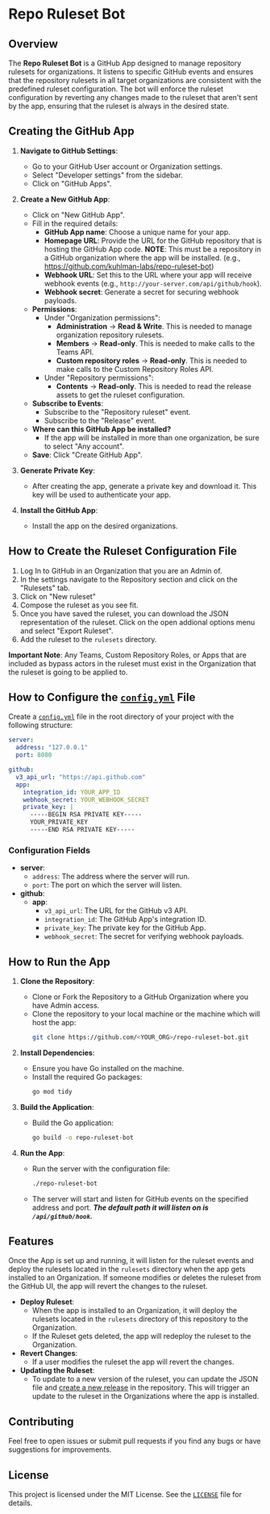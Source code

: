 # Repo Ruleset Bot

## Overview
The **Repo Ruleset Bot** is a GitHub App designed to manage repository rulesets for organizations. It listens to specific GitHub events and ensures that the repository rulesets in all target organizations are consistent with the predefined ruleset configuration. The bot will enforce the ruleset configuration by reverting any changes made to the ruleset that aren't sent by the app, ensuring that the ruleset is always in the desired state.

## Creating the GitHub App

1. **Navigate to GitHub Settings**:
   - Go to your GitHub User account or Organization settings.
   - Select "Developer settings" from the sidebar.
   - Click on "GitHub Apps".

2. **Create a New GitHub App**:
   - Click on "New GitHub App".
   - Fill in the required details:
     - **GitHub App name**: Choose a unique name for your app.
     - **Homepage URL**: Provide the URL for the GitHub repository that is hosting the GitHub App code. **NOTE**: This must be a repository in a GitHub organization where the app will be installed. (e.g., https://github.com/kuhlman-labs/repo-ruleset-bot) 
     - **Webhook URL**: Set this to the URL where your app will receive webhook events (e.g., `http://your-server.com/api/github/hook`).
     - **Webhook secret**: Generate a secret for securing webhook payloads.
   - **Permissions**:
     - Under "Organization permissions":
       - **Administration** -> **Read & Write**. This is needed to manage organization repository rulesets.
       - **Members** -> **Read-only**. This is needed to make calls to the Teams API.
       - **Custom repository roles** -> **Read-only**. This is needed to make calls to the Custom Repository Roles API.
     - Under "Repository permissions":
       - **Contents** -> **Read-only**. This is needed to read the release assets to get the ruleset configuration.
   - **Subscribe to Events**:
     - Subscribe to the "Repository ruleset" event.
     - Subscribe to the "Release" event.
   - **Where can this GitHub App be installed?**
     - If the app will be installed in more than one organization, be sure to select "Any account".
   - **Save**: Click "Create GitHub App".

3. **Generate Private Key**:
   - After creating the app, generate a private key and download it. This key will be used to authenticate your app.

4. **Install the GitHub App**:
   - Install the app on the desired organizations.

## How to Create the Ruleset Configuration File

1. Log In to GitHub in an Organization that you are an Admin of.
2. In the settings navigate to the Repository section and click on the "Rulesets" tab.
3. Click on "New ruleset"
4. Compose the ruleset as you see fit.
5. Once you have saved the ruleset, you can download the JSON representation of the ruleset. Click on the open addional options menu and select "Export Ruleset".
6. Add the ruleset to the `rulesets` directory.

**Important Note**: Any Teams, Custom Repository Roles, or Apps that are included as bypass actors in the ruleset must exist in the Organization that the ruleset is going to be applied to.

## How to Configure the [`config.yml`](config.yml) File

Create a [`config.yml`](config.yml) file in the root directory of your project with the following structure:

```yaml
server:
  address: "127.0.0.1"
  port: 8080

github:
  v3_api_url: "https://api.github.com"
  app:
    integration_id: YOUR_APP_ID
    webhook_secret: YOUR_WEBHOOK_SECRET
    private_key: |
      -----BEGIN RSA PRIVATE KEY-----
      YOUR_PRIVATE_KEY
      -----END RSA PRIVATE KEY-----
```

### Configuration Fields

- **server**:
  - `address`: The address where the server will run.
  - `port`: The port on which the server will listen.
- **github**:
  - **app**:
    - `v3_api_url`: The URL for the GitHub v3 API.
    - `integration_id`: The GitHub App's integration ID.
    - `private_key`: The private key for the GitHub App.
    - `webhook_secret`: The secret for verifying webhook payloads.

## How to Run the App

1. **Clone the Repository**:
   - Clone or Fork the Repository to a GitHub Organization where you have Admin access.
   - Clone the repository to your local machine or the machine which will host the app:
     ```sh
     git clone https://github.com/<YOUR_ORG>/repo-ruleset-bot.git
     ```

1. **Install Dependencies**:
   - Ensure you have Go installed on the machine.
   - Install the required Go packages:
     ```sh
     go mod tidy
     ```

2. **Build the Application**:
   - Build the Go application:
     ```sh
     go build -o repo-ruleset-bot
     ```

3. **Run the App**:
   - Run the server with the configuration file:
     ```sh
     ./repo-ruleset-bot
     ```

   - The server will start and listen for GitHub events on the specified address and port. ***The default path it will listen on is `/api/github/hook`.***

## Features

Once the App is set up and running, it will listen for the ruleset events and deploy the rulesets located in the `rulesets` directory when the app gets installed to an Organization. If someone modifies or deletes the ruleset from the GitHub UI, the app will revert the changes to the ruleset.

- **Deploy Ruleset**:
  - When the app is installed to an Organization, it will deploy the rulesets located in the `rulesets` directory of this repository to the Organization.
  - If the Ruleset gets deleted, the app will redeploy the ruleset to the Organization.
- **Revert Changes**:
  - If a user modifies the ruleset the app will revert the changes.
- **Updating the Ruleset**:
  - To update to a new version of the ruleset, you can update the JSON file and [create a new release](https://docs.github.com/en/repositories/releasing-projects-on-github/managing-releases-in-a-repository#creating-a-release) in the repository. This will trigger an update to the ruleset in the Organizations where the app is installed.

## Contributing

Feel free to open issues or submit pull requests if you find any bugs or have suggestions for improvements.

## License

This project is licensed under the MIT License. See the [`LICENSE`](LICENSE) file for details.

